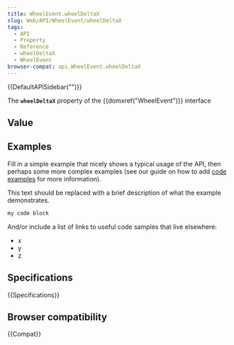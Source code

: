 ```yaml
---
title: WheelEvent.wheelDeltaX
slug: Web/API/WheelEvent/wheelDeltaX
tags:
  - API
  - Property
  - Reference
  - wheelDeltaX
  - WheelEvent
browser-compat: api.WheelEvent.wheelDeltaX
---
```

{{DefaultAPISidebar("")}}

The **`wheelDeltaX`** property of the {{domxref("WheelEvent")}} interface 

## Value



## Examples

Fill in a simple example that nicely shows a typical usage of the API, then perhaps some more complex examples (see our guide on how to add [code examples](/en-US/docs/MDN/Contribute/Structures/Code_examples) for more information).

This text should be replaced with a brief description of what the example demonstrates.

```js
my code block
```

And/or include a list of links to useful code samples that live elsewhere:

*   x
*   y
*   z

## Specifications

{{Specifications}}

## Browser compatibility

{{Compat}}


